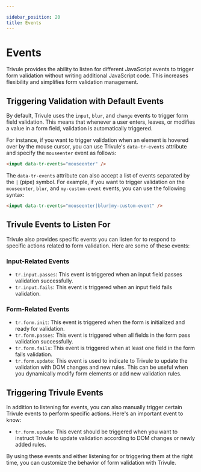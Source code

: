 ```yaml
---

sidebar_position: 20
title: Events
---
```

 
# Events

Trivule provides the ability to listen for different JavaScript events to trigger form validation without writing additional JavaScript code. This increases flexibility and simplifies form validation management.

## Triggering Validation with Default Events

By default, Trivule uses the `input`, `blur`, and `change` events to trigger form field validation. This means that whenever a user enters, leaves, or modifies a value in a form field, validation is automatically triggered.

For instance, if you want to trigger validation when an element is hovered over by the mouse cursor, you can use Trivule's `data-tr-events` attribute and specify the `mouseenter` event as follows:

```html
<input data-tr-events="mouseenter" />
```

The `data-tr-events` attribute can also accept a list of events separated by the `|` (pipe) symbol. For example, if you want to trigger validation on the `mouseenter`, `blur`, and `my-custom-event` events, you can use the following syntax:

```html
<input data-tr-events="mouseenter|blur|my-custom-event" />
```

## Trivule Events to Listen For

Trivule also provides specific events you can listen for to respond to specific actions related to form validation. Here are some of these events:

### Input-Related Events

- `tr.input.passes`: This event is triggered when an input field passes validation successfully.
- `tr.input.fails`: This event is triggered when an input field fails validation.

### Form-Related Events

- `tr.form.init`: This event is triggered when the form is initialized and ready for validation.
- `tr.form.passes`: This event is triggered when all fields in the form pass validation successfully.
- `tr.form.fails`: This event is triggered when at least one field in the form fails validation.
- `tr.form.update`: This event is used to indicate to Trivule to update the validation with DOM changes and new rules. This can be useful when you dynamically modify form elements or add new validation rules.

## Triggering Trivule Events

In addition to listening for events, you can also manually trigger certain Trivule events to perform specific actions. Here's an important event to know:

- `tr.form.update`: This event should be triggered when you want to instruct Trivule to update validation according to DOM changes or newly added rules.

By using these events and either listening for or triggering them at the right time, you can customize the behavior of form validation with Trivule.